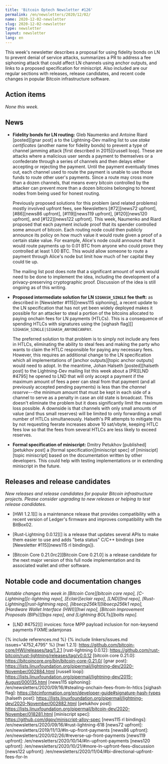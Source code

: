 ```yaml
---
title: 'Bitcoin Optech Newsletter #126'
permalink: /en/newsletters/2020/12/02/
name: 2020-12-02-newsletter
slug: 2020-12-02-newsletter
type: newsletter
layout: newsletter
lang: en
---
```

This week's newsletter describes a proposal for using fidelity bonds on
LN to prevent denial of service attacks, summarizes a PR to address a
fee siphoning attack that could affect LN channels using anchor outputs,
and links to a proposed specification for miniscript.  Also included are
our regular sections with releases, release candidates, and recent code
changes in popular Bitcoin infrastructure software.

## Action items

*None this week.*

## News

- **Fidelity bonds for LN routing:** Gleb Naumenko and Antoine Riard
  [posted][gnar post] a to the Lightning-Dev mailing list to use *stake
  certificates* (another name for fidelity bonds) to prevent a type of
  channel jamming attack [first described in 2015][russell loop].
  These are attacks where a malicious user sends a payment to themselves
  or a confederate through a series of channels and then delays either
  accepting or rejecting the payment.  Until the payment eventually
  times out, each channel used to route the payment is unable to use
  those funds to route other user's payments.  Since a route may cross
  more than a dozen channels, that means every bitcoin controlled by the
  attacker can prevent more than a dozen bitcoins belonging to honest
  nodes from being used for honest routing. <!-- "more than a dozen" is conservative, I
  think 25 is the actual max:
  http://gnusha.org/lightning-dev/2020-11-30.log 04:42 -->

    Previously proposed solutions for this problem (and related
    problems) mostly involved upfront fees, see Newsletters
    [#72][news72 upfront], [#86][news86 upfront], [#119][news119
    upfront], [#120][news120 upfront], and [#122][news122 upfront].
    This week, Naumenko and Riard proposed that each payment include
    proof that its spender controlled some amount of bitcoin.  Each
    routing node could then publicly announce its policy on how much
    value it would route given a proof of a certain stake value.  For
    example, Alice's node could announce that it would route payments up
    to 0.01 BTC from anyone who could prove they controlled at least
    1.00 BTC.  This would allow someone to route a payment through
    Alice's node but limit how much of her capital they could tie up.

    The mailing list post does note that a significant amount of work
    would need to be done to implement the idea, including the
    development of a privacy-preserving cryptographic proof.  Discussion
    of the idea is still ongoing as of this writing.

- **Proposed intermediate solution for LN `SIGHASH_SINGLE` fee theft:**
  as described in [Newsletter #115][news115 siphoning], a recent update
  to the LN specification that has not yet been widely deployed makes it
  possible for an attacker to steal a portion of the bitcoins allocated
  to paying onchain fees for LN payments (HTLCs).  This is a consequence
  of spending HTLCs with signatures using the [sighash flag][]
  `SIGHASH_SINGLE|SIGHASH_ANYONECANPAY`.

    The preferred solution to that problem is to simply not include any
    fees in HTLCs, eliminating the ability to steal fees and making the
    party who wants to claim the HTLC responsible for paying any
    necessary fees.  However, this requires an additional change to the
    LN specification which all implementations of [anchor outputs][topic
    anchor outputs] would need to adopt.  In the meantime, Johan Halseth
    [posted][halseth post] to the Lightning-Dev mailing list this week
    about a [PR][LND #4795] he opened to LND that will only accept a
    payment if the maximum amount of fees a peer can steal from that
    payment (and all previously accepted pending payments) is less than the
    *channel reserve*---the minimum amount that must be kept in each
    side of a channel to serve as a penalty in case an old state is
    broadcast.  This doesn't eliminate the problem but it does
    significantly limit the maximum loss possible.  A downside is that
    channels with only small amounts of value (and thus small reserves)
    will be limited to only forwarding a small number of HTLCs
    simultaneously.  Halseth's PR attempts to mitigate this by not
    requesting feerate increases above 10 sat/vbyte, keeping HTLC fees
    low so that the fees from several HTLCs are less likely to exceed
    reserves.

- **Formal specification of miniscript:** Dmitry Petukhov
  [published][petukhov post] a [formal specification][miniscript spec]
  of [miniscipt][topic miniscript] based on the documentation written by
  other developers.  This could help with testing implementations or in
  extending miniscript in the future.

## Releases and release candidates

*New releases and release candidates for popular Bitcoin infrastructure
projects.  Please consider upgrading to new releases or helping to test
release candidates.*

- [HWI 1.2.1][] is a maintenance release that provides compatibility
  with a recent version of Ledger's firmware and improves compatibility
  with the BitBox02.

- [Rust-Lightning 0.0.12][] is a release that updates several APIs to
  make them easier to use and adds "beta status" C/C++ bindings (see
  [Newsletter #115][news115 rl bindings]).

- [Bitcoin Core 0.21.0rc2][Bitcoin Core 0.21.0] is a release candidate
  for the next major version of this full node implementation and its
  associated wallet and other software.

## Notable code and documentation changes

*Notable changes this week in [Bitcoin Core][bitcoin core repo],
[C-Lightning][c-lightning repo], [Eclair][eclair repo], [LND][lnd repo],
[Rust-Lightning][rust-lightning repo], [libsecp256k1][libsecp256k1 repo],
[Hardware Wallet Interface (HWI)][hwi repo], [Bitcoin Improvement Proposals
(BIPs)][bips repo], and [Lightning BOLTs][bolts repo].*

- [LND #4752][] invoices: force MPP payload inclusion for non-keysend payments FIXME:adamjonas

<!-- FIXME: harding to update topics -->
{% include references.md %}
{% include linkers/issues.md issues="4752,4795" %}
[hwi 1.2.1]: https://github.com/bitcoin-core/HWI/releases/tag/1.2.1
[rust-lightning 0.0.12]: https://github.com/rust-bitcoin/rust-lightning/releases/tag/v0.0.12
[bitcoin core 0.21.0]: https://bitcoincore.org/bin/bitcoin-core-0.21.0/
[gnar post]: https://lists.linuxfoundation.org/pipermail/lightning-dev/2020-November/002884.html
[russell loop]: https://lists.linuxfoundation.org/pipermail/lightning-dev/2015-August/000135.html
[news115 siphoning]: /en/newsletters/2020/09/16/#stealing-onchain-fees-from-ln-htlcs
[sighash flag]: https://btcinformation.org/en/developer-guide#signature-hash-types
[halseth post]: https://lists.linuxfoundation.org/pipermail/lightning-dev/2020-November/002882.html
[petukhov post]: https://lists.linuxfoundation.org/pipermail/bitcoin-dev/2020-November/018281.html
[miniscript spec]: https://github.com/dgpv/miniscript-alloy-spec
[news115 rl bindings]: /en/newsletters/2020/09/16/#rust-lightning-618
[news72 upfront]: /en/newsletters/2019/11/13/#ln-up-front-payments
[news86 upfront]: /en/newsletters/2020/02/26/#reverse-up-front-payments
[news119 upfront]: /en/newsletters/2020/10/14/#ln-upfront-payments
[news120 upfront]: /en/newsletters/2020/10/21/#more-ln-upfront-fees-discussion
[news122 upfront]: /en/newsletters/2020/11/04/#bi-directional-upfront-fees-for-ln
